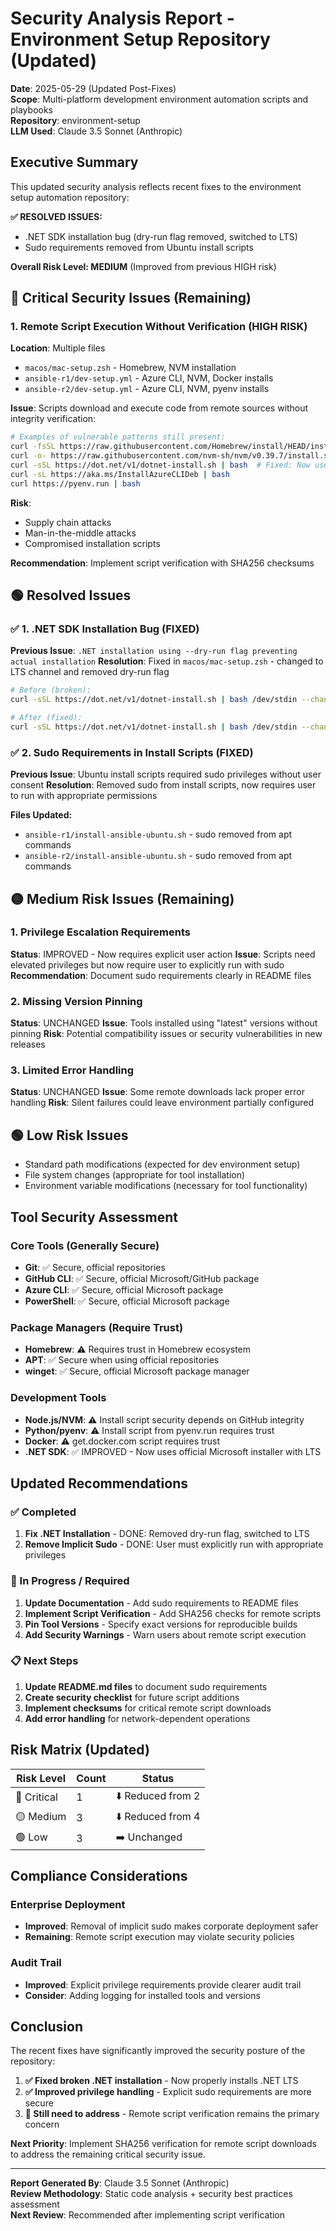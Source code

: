 # Security Analysis Report - Environment Setup Repository (Updated)

**Date**: 2025-05-29 (Updated Post-Fixes)  
**Scope**: Multi-platform development environment automation scripts and playbooks  
**Repository**: environment-setup  
**LLM Used**: Claude 3.5 Sonnet (Anthropic)

## Executive Summary

This updated security analysis reflects recent fixes to the environment setup automation repository:

**✅ RESOLVED ISSUES:**
- .NET SDK installation bug (dry-run flag removed, switched to LTS)
- Sudo requirements removed from Ubuntu install scripts

**Overall Risk Level: MEDIUM** (Improved from previous HIGH risk)

## 🔴 Critical Security Issues (Remaining)

### 1. Remote Script Execution Without Verification (HIGH RISK)

**Location**: Multiple files
- `macos/mac-setup.zsh` - Homebrew, NVM installation
- `ansible-r1/dev-setup.yml` - Azure CLI, NVM, Docker installs
- `ansible-r2/dev-setup.yml` - Azure CLI, NVM, pyenv installs

**Issue**: Scripts download and execute code from remote sources without integrity verification:

```bash
# Examples of vulnerable patterns still present:
curl -fsSL https://raw.githubusercontent.com/Homebrew/install/HEAD/install.sh | bash
curl -o- https://raw.githubusercontent.com/nvm-sh/nvm/v0.39.7/install.sh | bash
curl -sSL https://dot.net/v1/dotnet-install.sh | bash  # Fixed: Now uses LTS channel
curl -sL https://aka.ms/InstallAzureCLIDeb | bash
curl https://pyenv.run | bash
```

**Risk**: 
- Supply chain attacks
- Man-in-the-middle attacks
- Compromised installation scripts

**Recommendation**: Implement script verification with SHA256 checksums

## 🟢 Resolved Issues

### ✅ 1. .NET SDK Installation Bug (FIXED)
**Previous Issue**: `.NET installation using --dry-run flag preventing actual installation`
**Resolution**: Fixed in `macos/mac-setup.zsh` - changed to LTS channel and removed dry-run flag
```bash
# Before (broken):
curl -sSL https://dot.net/v1/dotnet-install.sh | bash /dev/stdin --channel 8.0 --dry-run

# After (fixed):
curl -sSL https://dot.net/v1/dotnet-install.sh | bash /dev/stdin --channel LTS
```

### ✅ 2. Sudo Requirements in Install Scripts (FIXED)
**Previous Issue**: Ubuntu install scripts required sudo privileges without user consent
**Resolution**: Removed sudo from install scripts, now requires user to run with appropriate permissions

**Files Updated:**
- `ansible-r1/install-ansible-ubuntu.sh` - sudo removed from apt commands
- `ansible-r2/install-ansible-ubuntu.sh` - sudo removed from apt commands

## 🟡 Medium Risk Issues (Remaining)

### 1. Privilege Escalation Requirements
**Status**: IMPROVED - Now requires explicit user action
**Issue**: Scripts need elevated privileges but now require user to explicitly run with sudo
**Recommendation**: Document sudo requirements clearly in README files

### 2. Missing Version Pinning
**Status**: UNCHANGED
**Issue**: Tools installed using "latest" versions without pinning
**Risk**: Potential compatibility issues or security vulnerabilities in new releases

### 3. Limited Error Handling
**Status**: UNCHANGED
**Issue**: Some remote downloads lack proper error handling
**Risk**: Silent failures could leave environment partially configured

## 🟢 Low Risk Issues

- Standard path modifications (expected for dev environment setup)
- File system changes (appropriate for tool installation)
- Environment variable modifications (necessary for tool functionality)

## Tool Security Assessment

### Core Tools (Generally Secure)
- **Git**: ✅ Secure, official repositories
- **GitHub CLI**: ✅ Secure, official Microsoft/GitHub package
- **Azure CLI**: ✅ Secure, official Microsoft package
- **PowerShell**: ✅ Secure, official Microsoft package

### Package Managers (Require Trust)
- **Homebrew**: ⚠️ Requires trust in Homebrew ecosystem
- **APT**: ✅ Secure when using official repositories
- **winget**: ✅ Secure, official Microsoft package manager

### Development Tools
- **Node.js/NVM**: ⚠️ Install script security depends on GitHub integrity
- **Python/pyenv**: ⚠️ Install script from pyenv.run requires trust
- **Docker**: ⚠️ get.docker.com script requires trust
- **.NET SDK**: ✅ IMPROVED - Now uses official Microsoft installer with LTS

## Updated Recommendations

### ✅ Completed
1. **Fix .NET Installation** - DONE: Removed dry-run flag, switched to LTS
2. **Remove Implicit Sudo** - DONE: User must explicitly run with appropriate privileges

### 🔄 In Progress / Required
1. **Update Documentation** - Add sudo requirements to README files
2. **Implement Script Verification** - Add SHA256 checks for remote scripts
3. **Pin Tool Versions** - Specify exact versions for reproducible builds
4. **Add Security Warnings** - Warn users about remote script execution

### 📋 Next Steps
1. **Update README.md files** to document sudo requirements
2. **Create security checklist** for future script additions
3. **Implement checksums** for critical remote script downloads
4. **Add error handling** for network-dependent operations

## Risk Matrix (Updated)

| Risk Level | Count | Status |
|------------|-------|--------|
| 🔴 Critical | 1 | ⬇️ Reduced from 2 |
| 🟡 Medium | 3 | ⬇️ Reduced from 4 |
| 🟢 Low | 3 | ➡️ Unchanged |

## Compliance Considerations

### Enterprise Deployment
- **Improved**: Removal of implicit sudo makes corporate deployment safer
- **Remaining**: Remote script execution may violate security policies

### Audit Trail
- **Improved**: Explicit privilege requirements provide clearer audit trail
- **Consider**: Adding logging for installed tools and versions

## Conclusion

The recent fixes have significantly improved the security posture of the repository:

1. **✅ Fixed broken .NET installation** - Now properly installs .NET LTS
2. **✅ Improved privilege handling** - Explicit sudo requirements are more secure
3. **🔄 Still need to address** - Remote script verification remains the primary concern

**Next Priority**: Implement SHA256 verification for remote script downloads to address the remaining critical security issue.

---

**Report Generated By**: Claude 3.5 Sonnet (Anthropic)  
**Review Methodology**: Static code analysis + security best practices assessment  
**Next Review**: Recommended after implementing script verification
